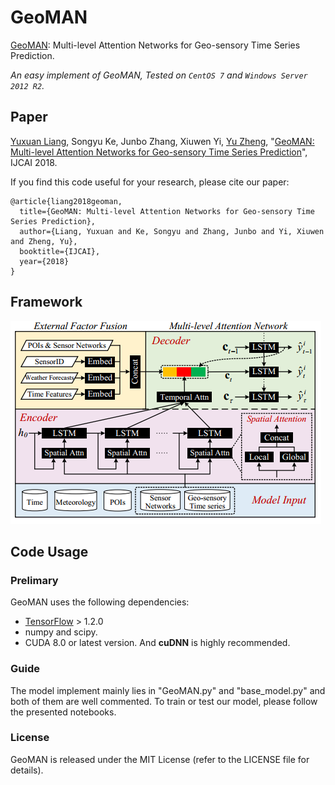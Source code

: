 GeoMAN
======
[GeoMAN](https://github.com/yoshall/GeoMAN): Multi-level Attention Networks for Geo-sensory Time Series Prediction.

*An easy implement of GeoMAN, Tested on `CentOS 7` and `Windows Server 2012 R2`.*

## Paper 
[Yuxuan Liang](http://yuxuanliang.com), Songyu Ke, Junbo Zhang, Xiuwen Yi, [Yu Zheng](http://urban-computing.com/yuzheng), "[GeoMAN: Multi-level Attention Networks for Geo-sensory Time Series Prediction](http://yuxuanliang.com/assets/pdf/ijcai-18.pdf)", IJCAI 2018.

If you find this code useful for your research, please cite our paper:

```
@article{liang2018geoman,
  title={GeoMAN: Multi-level Attention Networks for Geo-sensory Time Series Prediction},
  author={Liang, Yuxuan and Ke, Songyu and Zhang, Junbo and Yi, Xiuwen and Zheng, Yu},
  booktitle={IJCAI},
  year={2018}
}
```

## Framework
![](results/framework.png)

## Code Usage
### Prelimary
GeoMAN uses the following dependencies: 
* [TensorFlow](https://github.com/tensorflow/tensorflow#download-and-setup) > 1.2.0
* numpy and scipy.
* CUDA 8.0 or latest version. And **cuDNN** is highly recommended. 

### Guide
The model implement mainly lies in "GeoMAN.py" and "base_model.py" and both of them are well commented. To train or test our model, please follow the presented notebooks.

### License
GeoMAN is released under the MIT License (refer to the LICENSE file for details).
